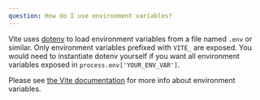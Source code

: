 ```yaml
---
question: How do I use environment variables?
---
```


Vite uses [dotenv](https://github.com/motdotla/dotenv) to load environment variables from a file named `.env` or similar. Only environment variables prefixed with `VITE_` are exposed. You would need to instantiate dotenv yourself if you want all environment variables exposed in `process.env['YOUR_ENV_VAR']`.

Please see [the Vite documentation](https://vitejs.dev/guide/env-and-mode.html#env-files) for more info about environment variables.
